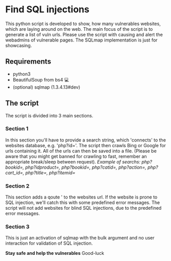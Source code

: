 # Find SQL injections 

 This python script is developed to show, how many vulnerables websites,
 which are laying around on the web. The main focus of the script is to
 generate a list of vuln urls. Please use the script with causing and
 alert the webadmins of vulnerable pages. The SQLmap implementation is
 just for showcasing.

## Requirements
* python3
* BeautifulSoup from bs4 💻️
* (optional) sqlmap (1.3.4.13#dev)

## The script
 The script is divided into 3 main sections.
 
### Section 1
   In this section you'll have to provide a search string, which 'connects' to
   the websites database, e.g. 'php?id='. The script then crawls
   Bing or Google for urls containing it. All of the urls can then be saved
   into a file. (Please be aware that you might get banned for crawling to
   fast, remember an appropriate break/sleep between request).
   *Example of searchs: php?bookid=, php?idproduct=, php?bookid=, php?catid=,*
                       *php?action=, php?cart_id=, php?title=, php?itemid=*

### Section 2
   This section adds a qoute ' to the websites url. If the website is
   prone to SQL injection, we'll catch this with some predefined error
   messages. The script will not add websites for blind SQL injections,
   due to the predefined error messages.

### Section 3
   This is just an activation of sqlmap with the bulk argument and no
   user interaction for validation of SQL injection.

**Stay safe and help the vulnerables** Good-luck

